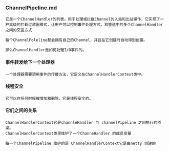### ChannelPipeline.md
    它是一个ChannelHandler的列表。用于处理或拦截Channel的入站和出站操作，它实现了一种高级的拦截过滤器模式，让用户可以控制事件处理方式，和管道中的多个ChannelHandler之间的交互方式

    每个ChannelPoleline都会拥有自己的Channel，并且在它创建时自动得到创建。

    那么ChannelHandler是如何处理I/O事件的。

#### 事件转发给下一个处理器
    一个处理器需要调用事件的传播方法，它定义在ChannelHandlerContext类中。 

#### 线程安全
    它可以在任何时候被增加和删除，它是线程安全的。

#### 它们之间的关系
    ChannelHandlerContext它是channleHandler 与 channelPipeline 之间执行的桥梁。
    ChannelHandlerContext类里维护了一个ChanneHandler 的成员变量

    每一个ChannelPipeline 维护的是 ChannelHandlerContext它是由netty 创建的